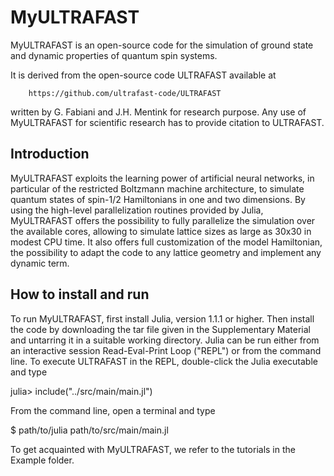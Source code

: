 # MyULTRAFAST

MyULTRAFAST is an open-source code for the simulation of ground state and dynamic
properties of quantum spin systems.

It is derived from the open-source code ULTRAFAST available at
        
        https://github.com/ultrafast-code/ULTRAFAST 

written by G. Fabiani and J.H. Mentink for research purpose. Any use of MyULTRAFAST for scientific research has to provide citation to ULTRAFAST.


## Introduction

MyULTRAFAST exploits the learning power of artificial neural networks, in particular of the restricted Boltzmann machine architecture, to simulate quantum states of spin-1/2 Hamiltonians in one and two dimensions. By using the high-level parallelization routines provided by Julia, MyULTRAFAST offers the possibility to fully parallelize the simulation over the available cores, allowing to simulate lattice sizes as large as 30x30 in modest CPU time. It also offers full customization of the model Hamiltonian, the possibility to adapt the code to any lattice geometry and implement any dynamic term.

## How to install and run
To run MyULTRAFAST, first install Julia, version 1.1.1 or higher. Then install the code by 
downloading the tar file given in the Supplementary Material and untarring it in 
a suitable working directory. Julia can be run either from an interactive session
Read-Eval-Print Loop ("REPL")  or from the command line. To execute ULTRAFAST
in the REPL, double-click the Julia executable and type

julia> include("../src/main/main.jl")

From the command line, open a terminal and type

$ path/to/julia   path/to/src/main/main.jl

To get acquainted with MyULTRAFAST, we refer to the tutorials in the Example folder.
